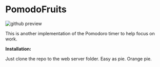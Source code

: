 # PomodoFruits

![github preview](https://user-images.githubusercontent.com/12978622/208287863-68e477b1-1878-415d-b296-fb0237eb723d.PNG)

This is another implementation of the Pomodoro timer to help focus on work.

**Installation:**

Just clone the repo to the web server folder.
Easy as pie. Orange pie.
